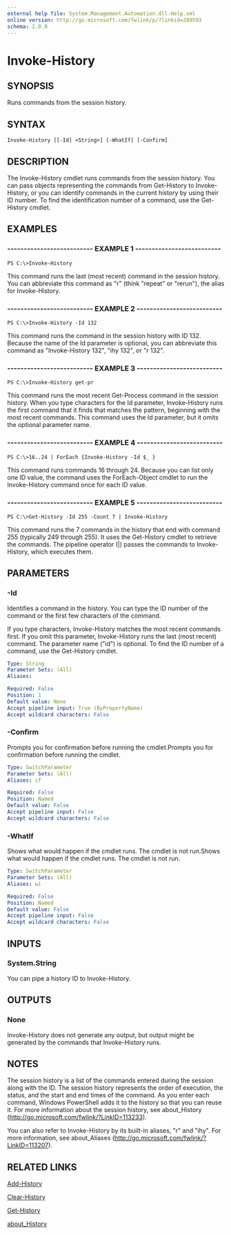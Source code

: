 ```yaml
---
external help file: System.Management.Automation.dll-Help.xml
online version: http://go.microsoft.com/fwlink/p/?linkid=289593
schema: 2.0.0
---
```


# Invoke-History
## SYNOPSIS
Runs commands from the session history.

## SYNTAX

```
Invoke-History [[-Id] <String>] [-WhatIf] [-Confirm]
```

## DESCRIPTION
The Invoke-History cmdlet runs commands from the session history.
You can pass objects representing the commands from Get-History to Invoke-History, or you can identify commands in the current history by using their ID number.
To find the identification number of a command, use the Get-History cmdlet.

## EXAMPLES

### -------------------------- EXAMPLE 1 --------------------------
```
PS C:\>Invoke-History
```

This command runs the last (most recent) command in the session history.
You can abbreviate this command as "r" (think "repeat" or "rerun"), the alias for Invoke-History.

### -------------------------- EXAMPLE 2 --------------------------
```
PS C:\>Invoke-History -Id 132
```

This command runs the command in the session history with ID 132.
Because the name of the Id parameter is optional, you can abbreviate this command as "Invoke-History 132", "ihy 132", or "r 132".

### -------------------------- EXAMPLE 3 --------------------------
```
PS C:\>Invoke-History get-pr
```

This command runs the most recent Get-Process command in the session history.
When you type characters for the Id parameter, Invoke-History runs the first command that it finds that matches the pattern, beginning with the most recent commands.
This command uses the Id parameter, but it omits the optional parameter name.

### -------------------------- EXAMPLE 4 --------------------------
```
PS C:\>16..24 | ForEach {Invoke-History -Id $_ }
```

This command runs commands 16 through 24.
Because you can list only one ID value, the command uses the ForEach-Object cmdlet to run the Invoke-History command once for each ID value.

### -------------------------- EXAMPLE 5 --------------------------
```
PS C:\>Get-History -Id 255 -Count 7 | Invoke-History
```

This command runs the 7 commands in the history that end with command 255 (typically 249 through 255).
It uses the Get-History cmdlet to retrieve the commands.
The pipeline operator (|) passes the commands to Invoke-History, which executes them.

## PARAMETERS

### -Id
Identifies a command in the history.
You can type the ID number of the command or the first few characters of the command.

If you type characters, Invoke-History matches the most recent commands first.
If you omit this parameter, Invoke-History runs the last (most recent) command.
The parameter name ("id") is optional.
To find the ID number of a command, use the Get-History cmdlet.

```yaml
Type: String
Parameter Sets: (All)
Aliases: 

Required: False
Position: 1
Default value: None
Accept pipeline input: True (ByPropertyName)
Accept wildcard characters: False
```

### -Confirm
Prompts you for confirmation before running the cmdlet.Prompts you for confirmation before running the cmdlet.

```yaml
Type: SwitchParameter
Parameter Sets: (All)
Aliases: cf

Required: False
Position: Named
Default value: False
Accept pipeline input: False
Accept wildcard characters: False
```

### -WhatIf
Shows what would happen if the cmdlet runs.
The cmdlet is not run.Shows what would happen if the cmdlet runs.
The cmdlet is not run.

```yaml
Type: SwitchParameter
Parameter Sets: (All)
Aliases: wi

Required: False
Position: Named
Default value: False
Accept pipeline input: False
Accept wildcard characters: False
```

## INPUTS

### System.String
You can pipe a history ID to Invoke-History.

## OUTPUTS

### None
Invoke-History does not generate any output, but output might be generated by the commands that Invoke-History runs.

## NOTES
The session history is a list of the commands entered during the session along with the ID.
The session history represents the order of execution, the status, and the start and end times of the command.
As you enter each command, Windows PowerShell adds it to the history so that you can reuse it. 
For more information about the session history, see about_History (http://go.microsoft.com/fwlink/?LinkID=113233).

You can also refer to Invoke-History by its built-in aliases, "r" and "ihy".
For more information, see about_Aliases (http://go.microsoft.com/fwlink/?LinkID=113207).

## RELATED LINKS

[Add-History]()

[Clear-History]()

[Get-History]()

[about_History]()

